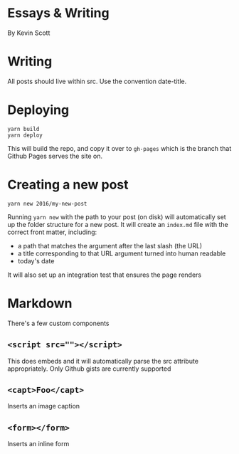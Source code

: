 # Essays & Writing
By Kevin Scott

# Writing
All posts should live within src. Use the convention date-title.

# Deploying

```
yarn build
yarn deploy
```

This will build the repo, and copy it over to `gh-pages` which is the branch that Github Pages serves the site on.

# Creating a new post

```
yarn new 2016/my-new-post
```

Running `yarn new` with the path to your post (on disk) will automatically set up the folder structure for a new post. It will create an `index.md` file with the correct front matter, including:

* a path that matches the argument after the last slash (the URL)
* a title corresponding to that URL argument turned into human readable
* today's date

It will also set up an integration test that ensures the page renders

# Markdown
There's a few custom components

## `<script src=""></script>`
This does embeds and it will automatically parse the src attribute appropriately. Only Github gists are currently supported

## `<capt>Foo</capt>`

Inserts an image caption

## `<form></form>`

Inserts an inline form
